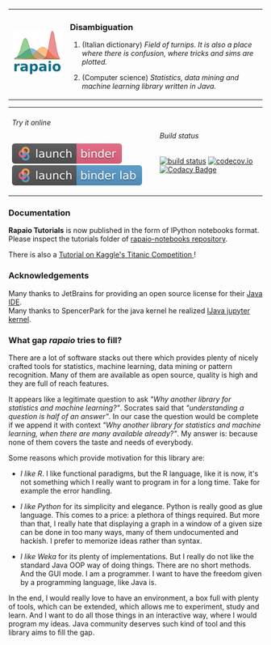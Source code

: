 
<table style="border: none">
<tr><td>

![rapaio logo](./docs/logo/logo-medium.png)

</td>
<td>

### Disambiguation

1. (Italian dictionary) *Field of turnips. It is also a place 
where there is confusion, where tricks and sims are plotted.*

2. (Computer science) *Statistics, data mining and machine learning 
library written in Java.*

</td>
</tr>
</table>

<table style="border: none">
<tr><td>

###### Try it online
 
[![Launch rapaio with IJava binder jupyter](images/launch-binder.svg)](https://mybinder.org/v2/gh/padreati/rapaio-notebooks/master) 
[![Launch rapaio with IJava binder jupyter lab](images/launch-binder-lab.svg)](https://mybinder.org/v2/gh/padreati/rapaio-notebooks/master?urlpath=lab)

</td>
<td>

###### Build status

[![build status](https://travis-ci.org/padreati/rapaio.svg?branch=master)](https://travis-ci.org/padreati/rapaio)
[![codecov.io](https://codecov.io/github/padreati/rapaio/coverage.svg?branch=master)](https://codecov.io/github/padreati/rapaio?branch=master)
[![Codacy Badge](https://api.codacy.com/project/badge/Grade/c478ddddea484a39a7225a3fd98b3d80)](https://www.codacy.com/manual/padreati/rapaio?utm_source=github.com&amp;utm_medium=referral&amp;utm_content=padreati/rapaio&amp;utm_campaign=Badge_Grade)

</td>
</tr>
</table>

### Documentation

**Rapaio Tutorials** is now published in the form of IPython notebooks format. 
Please inspect the tutorials folder of 
[rapaio-notebooks repository](https://github.com/padreati/rapaio-notebooks). 

There is also a [Tutorial on Kaggle's Titanic Competition
](https://aureliantutuianu.gitbooks.io/rapaio-manual/content/kaggle-titanic.html)!

### Acknowledgements


Many thanks to JetBrains for providing an open source license for their [Java IDE](https://www.jetbrains.com/idea/).
<br/>Many thanks to SpencerPark for the java kernel he realized [IJava jupyter kernel](https://github.com/SpencerPark/IJava).


### What gap *rapaio* tries to fill?

There are a lot of software stacks out there which provides plenty of 
nicely crafted tools for statistics, machine learning, data mining or 
pattern recognition. Many of them are available as open source, 
quality is high and they are full of reach features.

It appears like a legitimate question to ask *"Why another library for 
statistics and machine learning?"*. Socrates said that *"understanding 
a question is half of an answer"*. In our case the question would be 
complete if we append it with context *"Why another library for statistics 
and machine learning, when there are many available already?"*. 
My answer is: because none of them covers the taste and needs of everybody.

Some reasons which provide motivation for this library are:

* *I like R*. I like functional paradigms, but the R 
language, like it is now, it's not something which I really want to 
program in for a long time. Take for example the error handling.

* *I like Python* for its simplicity and elegance. Python is really good 
as glue language. This comes to a price: a plethora of things required. 
But more than that, I really hate that displaying a graph 
in a window of a given size can be done in too many ways, 
many of them undocumented and hackish. I prefer to memorize ideas 
rather than syntax.

* *I like Weka* for its plenty of implementations. But I really do not like 
the standard Java OOP way of doing things. There are no short methods.
And the GUI mode. I am a programmer. I want to have the freedom given
by a programming language, like Java is.

In the end, I would really love to have an environment, a box full with 
plenty of tools, which can be extended, which allows me to experiment, 
study and learn. And I want to do all those things in an interactive way, 
where I would program my ideas. Java community deserves such kind of tool 
and this library aims to fill the gap.


